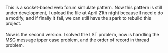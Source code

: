 This is a socket-based web forum simulate pattern. Now this pattern is still under development, I upload the file at April 21th night because I need o do a modify, and if finally it fail, we can still have the spark to rebuild this project.  
<br>Now is the second version. I solved the LST problem, now is handling the MSG message ipper case problem, and the order of record in thread problem.
